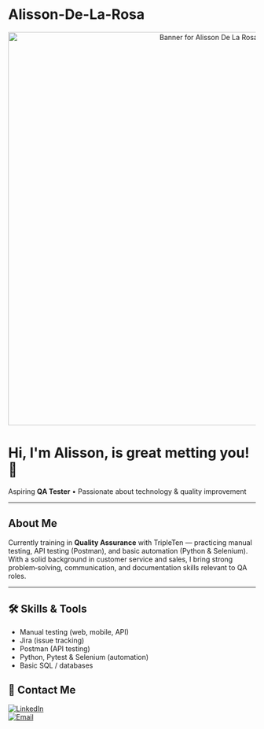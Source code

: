 # Alisson-De-La-Rosa
<div align="center">
  <img src="https://your-image-link-here.png" alt="Banner for Alisson De La Rosa" width="800"/>
</div>

# Hi, I'm Alisson, is great metting you!👋  
Aspiring **QA Tester** • Passionate about technology & quality improvement

---

## About Me  
Currently training in **Quality Assurance** with TripleTen — practicing manual testing, API testing (Postman), and basic automation (Python & Selenium). With a solid background in customer service and sales, I bring strong problem‑solving, communication, and documentation skills relevant to QA roles.

---

## 🛠️ Skills & Tools  
- Manual testing (web, mobile, API)  
- Jira (issue tracking)  
- Postman (API testing)  
- Python, Pytest & Selenium (automation)  
- Basic SQL / databases



## 🔗 Contact Me  
[![LinkedIn](https://img.shields.io/badge/LinkedIn-Alisson%20De%20La%20Rosa-blue?style=for-the-badge&logo=linkedin&logoColor=white)](https://linkedin.com)  
[![Email](https://img.shields.io/badge/Email-alisson_1021@hotmail.com-blue?style=for-the-badge&logo=gmail&logoColor=white)](mailto:alisson_1021@hotmail.com)
